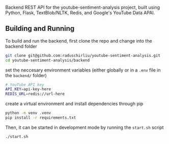 Backend REST API for the youtube-sentiment-analysis project, built using Python, Flask, TextBlob/NLTK, Redis, and Google's YouTube Data APAI.

## Building and Running
To build and run the backend, first clone the repo and change into the backend folder
```bash
git clone git@github.com:raduschirliu/youtube-sentiment-analysis.git
cd youtube-sentiment-analysis/backend
```

set the neccesary environment variables (either globally or in a `.env` file in the `backend/` folder)
```bash
# YouTube API key
API_KEY=api-key-here
REDIS_URL=redis://url-here
```

create a virtual environment and install dependencies through pip
```bash
python -m venv .venv
pip install -r requirements.txt
```

Then, it can be started in development mode by running the `start.sh` script
```bash
./start.sh
```